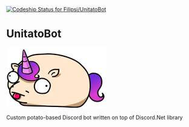 [![Codeship Status for Filipsi/UnitatoBot](https://codeship.com/projects/9f353120-ff62-0133-51a9-2efe3e35ea92/status?branch=master)](https://codeship.com/projects/152843)

# UnitatoBot

![ScreenShot](https://github.com/Filipsi/UnitatoBot/blob/master/Resources/unitato_page.png)

Custom potato-based Discord bot written on top of Discord.Net library